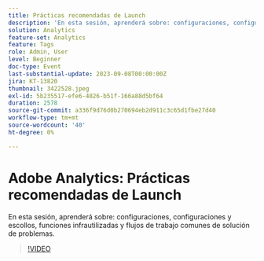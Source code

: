 ```yaml
---
title: Prácticas recomendadas de Launch
description: 'En esta sesión, aprenderá sobre: configuraciones, configuraciones y escollos, funciones infrautilizadas y flujos de trabajo comunes de solución de problemas.'
solution: Analytics
feature-set: Analytics
feature: Tags
role: Admin, User
level: Beginner
doc-type: Event
last-substantial-update: 2023-09-08T00:00:00Z
jira: KT-13820
thumbnail: 3422528.jpeg
exl-id: 5b235517-efe6-4826-b51f-166a88d5bf64
duration: 2578
source-git-commit: a336f9d76d0b270694eb2d911c3c65d1fbe27d40
workflow-type: tm+mt
source-wordcount: '40'
ht-degree: 0%

---
```


# Adobe Analytics: Prácticas recomendadas de Launch

En esta sesión, aprenderá sobre: configuraciones, configuraciones y escollos, funciones infrautilizadas y flujos de trabajo comunes de solución de problemas.

>[!VIDEO](https://video.tv.adobe.com/v/3422528/?learn=on)
